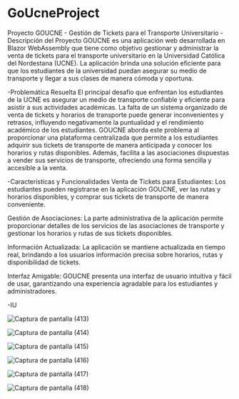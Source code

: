 # GoUcneProject
Proyecto GOUCNE - Gestión de Tickets para el Transporte Universitario
-Descripción del Proyecto
GOUCNE es una aplicación web desarrollada en Blazor WebAssembly que tiene como objetivo gestionar y administrar la venta de tickets para el transporte universitario en la Universidad Católica del Nordestana (UCNE). La aplicación brinda una solución eficiente para que los estudiantes de la universidad puedan asegurar su medio de transporte y llegar a sus clases de manera cómoda y oportuna.

-Problemática Resuelta
El principal desafío que enfrentan los estudiantes de la UCNE es asegurar un medio de transporte confiable y eficiente para asistir a sus actividades académicas. La falta de un sistema organizado de venta de tickets y horarios de transporte puede generar inconvenientes y retrasos, influyendo negativamente la puntualidad y el rendimiento académico de los estudiantes.
GOUCNE aborda este problema al proporcionar una plataforma centralizada que permite a los estudiantes adquirir sus tickets de transporte de manera anticipada y conocer los horarios y rutas disponibles. Además, facilita a las asociaciones dispuestas a vender sus servicios de transporte, ofreciendo una forma sencilla y accesible a la venta.

-Características y Funcionalidades
Venta de Tickets para Estudiantes: Los estudiantes pueden registrarse en la aplicación GOUCNE, ver las rutas y horarios disponibles, y comprar sus tickets de transporte de manera conveniente.

  Gestión de Asociaciones: La parte administrativa de la aplicación permite proporcionar detalles de los servicios de las asociaciones de transporte y gestionar los horarios y rutas de sus tickets disponibles.

   Información Actualizada: La aplicación se mantiene actualizada en tiempo real, brindando a los usuarios información precisa sobre horarios, rutas y disponibilidad de tickets.

   Interfaz Amigable: GOUCNE presenta una interfaz de usuario intuitiva y fácil de usar, garantizando una experiencia agradable para los estudiantes y administradores.

-IU

![Captura de pantalla (413)](https://github.com/Lisbeth-Tejada2/GoUcneProject/assets/123409865/70013126-bb0b-4f11-82de-ea1de7e08def)

![Captura de pantalla (414)](https://github.com/Lisbeth-Tejada2/GoUcneProject/assets/123409865/1a483a3b-f52a-4cdb-aba4-c9065425a88d)


![Captura de pantalla (415)](https://github.com/Lisbeth-Tejada2/GoUcneProject/assets/123409865/ab6720fe-443f-463c-bcaf-8c0604e73cc1)

![Captura de pantalla (416)](https://github.com/Lisbeth-Tejada2/GoUcneProject/assets/123409865/2894e2d1-e675-45f0-ba04-734999d1f80a)

![Captura de pantalla (417)](https://github.com/Lisbeth-Tejada2/GoUcneProject/assets/123409865/f3e7fbfa-9dbf-46b2-8292-41c113e573a0)


![Captura de pantalla (418)](https://github.com/Lisbeth-Tejada2/GoUcneProject/assets/123409865/00a53b00-9df9-424b-92f2-afe90fd783ae)
